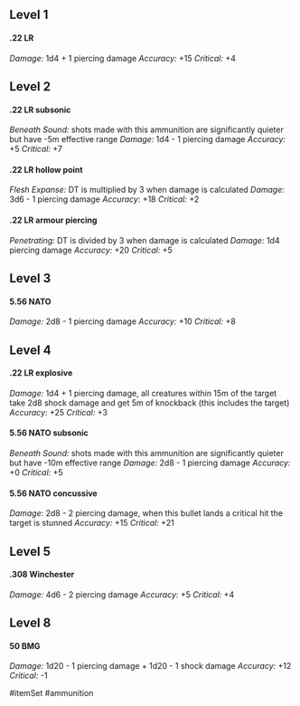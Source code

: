 ## Level 1

#### .22 LR

*Damage:* 1d4 + 1 piercing damage
*Accuracy:* +15
*Critical:* +4

## Level 2

#### .22 LR subsonic

*Beneath Sound:* shots made with this ammunition are significantly quieter but have -5m effective range
*Damage:* 1d4 - 1 piercing damage
*Accuracy:* +5
*Critical:* +7

#### .22 LR hollow point

*Flesh Expanse:* DT is multiplied by 3 when damage is calculated
*Damage:* 3d6 - 1 piercing damage
*Accuracy:* +18
*Critical:* +2

#### .22 LR armour piercing

*Penetrating:* DT is divided by 3 when damage is calculated
*Damage:* 1d4 piercing damage
*Accuracy:* +20
*Critical:* +5

## Level 3

#### 5.56 NATO

*Damage:* 2d8 - 1 piercing damage
*Accuracy:* +10
*Critical:* +8

## Level 4

#### .22 LR explosive

*Damage:* 1d4 + 1 piercing damage, all creatures within 15m of the target take 2d8 shock damage and get 5m of knockback (this includes the target)
*Accuracy:* +25
*Critical:* +3

#### 5.56 NATO subsonic

*Beneath Sound:* shots made with this ammunition are significantly quieter but have -10m effective range
*Damage:* 2d8 - 1 piercing damage
*Accuracy:* +0
*Critical:* +5

#### 5.56 NATO concussive

*Damage:* 2d8 - 2 piercing damage, when this bullet lands a critical hit the target is stunned
*Accuracy:* +15
*Critical:* +21

## Level 5

#### .308 Winchester

*Damage:* 4d6 - 2 piercing damage
*Accuracy:* +5
*Critical:* +4

## Level 8

#### 50 BMG

*Damage:* 1d20 - 1 piercing damage + 1d20 - 1 shock damage
*Accuracy:* +12
*Critical:* -1

#itemSet #ammunition 